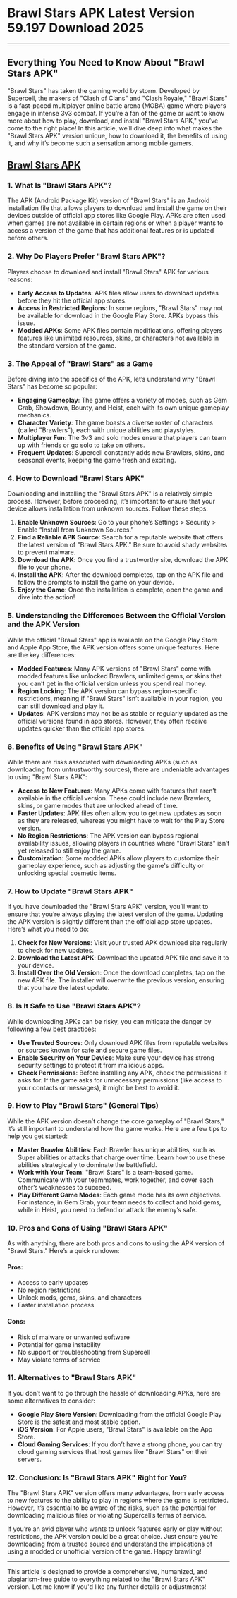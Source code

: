# Brawl Stars APK Latest Version 59.197 Download 2025

---

## Everything You Need to Know About "Brawl Stars APK" 

"Brawl Stars" has taken the gaming world by storm. Developed by Supercell, the makers of "Clash of Clans" and "Clash Royale," "Brawl Stars" is a fast-paced multiplayer online battle arena (MOBA) game where players engage in intense 3v3 combat. If you’re a fan of the game or want to know more about how to play, download, and install "Brawl Stars APK," you’ve come to the right place! In this article, we’ll dive deep into what makes the "Brawl Stars APK" version unique, how to download it, the benefits of using it, and why it’s become such a sensation among mobile gamers.

## [ Brawl Stars APK ](https://apktik.xyz/brawl-stars-apk-latest-version-download-2025/)

### 1. **What Is "Brawl Stars APK"?**

The APK (Android Package Kit) version of "Brawl Stars" is an Android installation file that allows players to download and install the game on their devices outside of official app stores like Google Play. APKs are often used when games are not available in certain regions or when a player wants to access a version of the game that has additional features or is updated before others.

### 2. **Why Do Players Prefer "Brawl Stars APK"?**

Players choose to download and install "Brawl Stars" APK for various reasons:

- **Early Access to Updates**: APK files allow users to download updates before they hit the official app stores.
- **Access in Restricted Regions**: In some regions, "Brawl Stars" may not be available for download in the Google Play Store. APKs bypass this issue.
- **Modded APKs**: Some APK files contain modifications, offering players features like unlimited resources, skins, or characters not available in the standard version of the game.

### 3. **The Appeal of "Brawl Stars" as a Game**

Before diving into the specifics of the APK, let’s understand why "Brawl Stars" has become so popular:

- **Engaging Gameplay**: The game offers a variety of modes, such as Gem Grab, Showdown, Bounty, and Heist, each with its own unique gameplay mechanics.
- **Character Variety**: The game boasts a diverse roster of characters (called "Brawlers"), each with unique abilities and playstyles.
- **Multiplayer Fun**: The 3v3 and solo modes ensure that players can team up with friends or go solo to take on others.
- **Frequent Updates**: Supercell constantly adds new Brawlers, skins, and seasonal events, keeping the game fresh and exciting.

### 4. **How to Download "Brawl Stars APK"**

Downloading and installing the "Brawl Stars APK" is a relatively simple process. However, before proceeding, it’s important to ensure that your device allows installation from unknown sources. Follow these steps:

1. **Enable Unknown Sources**: Go to your phone’s Settings > Security > Enable “Install from Unknown Sources.”
2. **Find a Reliable APK Source**: Search for a reputable website that offers the latest version of "Brawl Stars APK." Be sure to avoid shady websites to prevent malware.
3. **Download the APK**: Once you find a trustworthy site, download the APK file to your phone.
4. **Install the APK**: After the download completes, tap on the APK file and follow the prompts to install the game on your device.
5. **Enjoy the Game**: Once the installation is complete, open the game and dive into the action!

### 5. **Understanding the Differences Between the Official Version and the APK Version**

While the official "Brawl Stars" app is available on the Google Play Store and Apple App Store, the APK version offers some unique features. Here are the key differences:

- **Modded Features**: Many APK versions of "Brawl Stars" come with modded features like unlocked Brawlers, unlimited gems, or skins that you can’t get in the official version unless you spend real money.
- **Region Locking**: The APK version can bypass region-specific restrictions, meaning if "Brawl Stars" isn’t available in your region, you can still download and play it.
- **Updates**: APK versions may not be as stable or regularly updated as the official versions found in app stores. However, they often receive updates quicker than the official app stores.

### 6. **Benefits of Using "Brawl Stars APK"**

While there are risks associated with downloading APKs (such as downloading from untrustworthy sources), there are undeniable advantages to using "Brawl Stars APK":

- **Access to New Features**: Many APKs come with features that aren’t available in the official version. These could include new Brawlers, skins, or game modes that are unlocked ahead of time.
- **Faster Updates**: APK files often allow you to get new updates as soon as they are released, whereas you might have to wait for the Play Store version.
- **No Region Restrictions**: The APK version can bypass regional availability issues, allowing players in countries where "Brawl Stars" isn’t yet released to still enjoy the game.
- **Customization**: Some modded APKs allow players to customize their gameplay experience, such as adjusting the game's difficulty or unlocking special cosmetic items.

### 7. **How to Update "Brawl Stars APK"**

If you have downloaded the "Brawl Stars APK" version, you’ll want to ensure that you’re always playing the latest version of the game. Updating the APK version is slightly different than the official app store updates. Here’s what you need to do:

1. **Check for New Versions**: Visit your trusted APK download site regularly to check for new updates.
2. **Download the Latest APK**: Download the updated APK file and save it to your device.
3. **Install Over the Old Version**: Once the download completes, tap on the new APK file. The installer will overwrite the previous version, ensuring that you have the latest update.

### 8. **Is It Safe to Use "Brawl Stars APK"?**

While downloading APKs can be risky, you can mitigate the danger by following a few best practices:

- **Use Trusted Sources**: Only download APK files from reputable websites or sources known for safe and secure game files.
- **Enable Security on Your Device**: Make sure your device has strong security settings to protect it from malicious apps.
- **Check Permissions**: Before installing any APK, check the permissions it asks for. If the game asks for unnecessary permissions (like access to your contacts or messages), it might be best to avoid it.

### 9. **How to Play "Brawl Stars" (General Tips)**

While the APK version doesn’t change the core gameplay of "Brawl Stars," it’s still important to understand how the game works. Here are a few tips to help you get started:

- **Master Brawler Abilities**: Each Brawler has unique abilities, such as Super abilities or attacks that charge over time. Learn how to use these abilities strategically to dominate the battlefield.
- **Work with Your Team**: "Brawl Stars" is a team-based game. Communicate with your teammates, work together, and cover each other’s weaknesses to succeed.
- **Play Different Game Modes**: Each game mode has its own objectives. For instance, in Gem Grab, your team needs to collect and hold gems, while in Heist, you need to defend or attack the enemy’s safe.

### 10. **Pros and Cons of Using "Brawl Stars APK"**

As with anything, there are both pros and cons to using the APK version of "Brawl Stars." Here’s a quick rundown:

#### **Pros:**

- Access to early updates
- No region restrictions
- Unlock mods, gems, skins, and characters
- Faster installation process

#### **Cons:**

- Risk of malware or unwanted software
- Potential for game instability
- No support or troubleshooting from Supercell
- May violate terms of service

### 11. **Alternatives to "Brawl Stars APK"**

If you don’t want to go through the hassle of downloading APKs, here are some alternatives to consider:

- **Google Play Store Version**: Downloading from the official Google Play Store is the safest and most stable option.
- **iOS Version**: For Apple users, "Brawl Stars" is available on the App Store.
- **Cloud Gaming Services**: If you don’t have a strong phone, you can try cloud gaming services that host games like "Brawl Stars" on their servers.

### 12. **Conclusion: Is "Brawl Stars APK" Right for You?**

The "Brawl Stars APK" version offers many advantages, from early access to new features to the ability to play in regions where the game is restricted. However, it’s essential to be aware of the risks, such as the potential for downloading malicious files or violating Supercell’s terms of service.

If you’re an avid player who wants to unlock features early or play without restrictions, the APK version could be a great choice. Just ensure you’re downloading from a trusted source and understand the implications of using a modded or unofficial version of the game. Happy brawling!

---

This article is designed to provide a comprehensive, humanized, and plagiarism-free guide to everything related to the "Brawl Stars APK" version. Let me know if you'd like any further details or adjustments!
